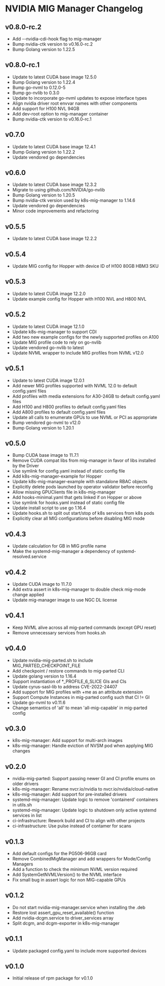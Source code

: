 # NVIDIA MIG Manager Changelog

## v0.8.0-rc.2
- Add --nvidia-cdi-hook flag to mig-manager
- Bump nvidia-ctk version to v0.16.0-rc.2
- Bump Golang version to 1.22.5

## v0.8.0-rc.1
- Update to latest CUDA base image 12.5.0
- Bump Golang version to 1.22.4
- Bump go-nvml to 0.12.0-5
- Bump go-nvlib to 0.3.0
- Update to incorporate go-nvml updates to expose interface types
- Align nvidia driver root envvar names with other components
- Add support for H100 NVL 94GB
- Add dev-root option to mig-manager container
- Bump nvidia-ctk version to v0.16.0-rc.1

## v0.7.0
- Update to latest CUDA base image 12.4.1
- Bump Golang version to 1.22.2
- Update vendored go dependencies

## v0.6.0
- Update to latest CUDA base image 12.3.2
- Migrate to using github.com/NVIDIA/go-nvlib
- Bump Golang version to 1.20.5
- Bump nvidia-ctk version used by k8s-mig-manager to 1.14.6
- Update vendored go dependencies
- Minor code improvements and refactoring

## v0.5.5
- Update to latest CUDA base image 12.2.2

## v0.5.4
- Update MIG config for Hopper with device ID of H100 80GB HBM3 SKU

## v0.5.3
- Update to latest CUDA image 12.2.0
- Update example config for Hopper with H100 NVL and H800 NVL

## v0.5.2
- Update to latest CUDA image 12.1.0
- Update k8s-mig-manager to support CDI
- Add two new example configs for the newly supported profiles on A100
- Update MIG profile code to rely on go-nvlib
- Update vendored go-nvlib to latest
- Update NVML wrapper to include MIG profiles from NVML v12.0

## v0.5.1
- Update to latest CUDA image 12.0.1
- Add newer MIG profiles supported with NVML 12.0 to default config.yaml files
- Add profiles with media extensions for A30-24GB to default config.yaml files
- Add H100 and H800 profiles to default config.yaml files
- Add A800 profiles to default config.yaml files
- Update all calls to enumerate GPUs to use NVML or PCI as appropriate
- Bump vendored go-nvml to v12.0
- Bump Golang version to 1.20.1

## v0.5.0
- Bump CUDA base image to 11.7.1
- Remove CUDA compat libs from mig-manager in favor of libs installed by the Driver
- Use symlink for config.yaml instead of static config file
- Add k8s-mig-manager-example for Hopper
- Update k8s-mig-manager-example with standalone RBAC objects
- Explicitly delete pods launched by operator validator before reconfig
- Allow missing GPUClients file in k8s-mig-manager
- Add hooks-minimal.yaml that gets linked if on Hopper or above
- Use symlink for hooks.yaml instead of static config file
- Update install script to use go 1.16.4
- Update hooks.sh to split out start/stop of k8s services from k8s pods
- Explicitly clear all MIG configurations before disabling MIG mode

## v0.4.3
- Update calculation for GB in MIG profile name
- Make the systemd-mig-manager a dependency of systemd-resolved.service

## v0.4.2
- Update CUDA image to 11.7.0
- Add extra assert in k8s-mig-manager to double check mig-mode change applied
- Update mig-manager image to use NGC DL license

## v0.4.1
- Keep NVML alive across all mig-parted commands (except GPU reset)
- Remove unnecessary services from hooks.sh

## v0.4.0
- Update nvidia-mig-parted.sh to include MIG_PARTED_CHECKPOINT_FILE
- Add checkpoint / restore commands to mig-parted CLI
- Update golang version to 1.16.4
- Support instantiation of *_PROFILE_6_SLICE GIs and CIs
- Update cyrus-sasl-lib to address CVE-2022-24407
- Add support for MIG profiles with +me as an attribute extension
- Support Compute Instances in mig-parted config such that CI != GI
- Update go-nvml to v0.11.6
- Change semantics of 'all' to mean 'all-mig-capable' in mig-parted config

## v0.3.0
- k8s-mig-manager: Add support for multi-arch images
- k8s-mig-manager: Handle eviction of NVSM pod when applying MIG changes

## v0.2.0
- nvidia-mig-parted:   Support passing newer GI and CI profile enums on older drivers
- k8s-mig-manager:     Rename nvcr.io/nvidia to nvcr.io/nvidia/cloud-native
- k8s-mig-manager:     Add support for pre-installed drivers
- systemd-mig-manager: Update logic to remove 'containerd' containers in utils.sh
- systemd-mig-manager: Update logic to shutdown only active systemd services in list
- ci-infrastructure:   Rework build and CI to align with other projects
- ci-infrastructure:   Use pulse instead of contamer for scans

## v0.1.3
- Add default configs for the PG506-96GB card
- Remove CombinedMigManager and add wrappers for Mode/Config Managers
- Add a function to check the minimum NVML version required
- Add SystemGetNVMLVersion() to the NVML interface
- Fix small bug in assert logic for non MIG-capable GPUs

## v0.1.2
- Do not start nvidia-mig-manager.service when installing the .deb
- Restore lost assert_gpu_reset_available() function
- Add nvidia-dcgm.service to driver_services array
- Split dcgm, and dcgm-exporter in k8s-mig-manager

## v0.1.1
- Update packaged config.yaml to include more supported devices

## v0.1.0
- Initial release of rpm package for v0.1.0
